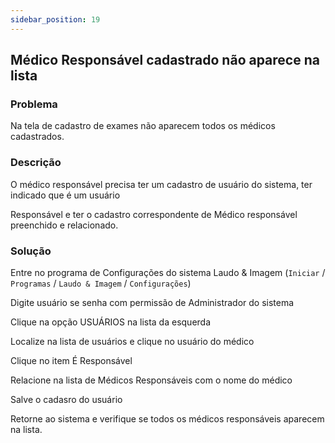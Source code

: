 ```yaml
---
sidebar_position: 19
---
```


## Médico Responsável cadastrado não aparece na lista
### Problema

Na tela de cadastro de exames não aparecem todos os médicos cadastrados.

### Descrição

O médico responsável precisa ter um cadastro de usuário do sistema, ter indicado que é um usuário

Responsável e ter o cadastro correspondente de Médico responsável preenchido e relacionado.

### Solução

Entre no programa de Configurações do sistema Laudo & Imagem (`Iniciar` / `Programas` / `Laudo & Imagem` / `Configurações`)

Digite usuário se senha com permissão de Administrador do sistema

Clique na opção USUÁRIOS na lista da esquerda

Localize na lista de usuários e clique no usuário do médico

Clique no item É Responsável

Relacione na lista de Médicos Responsáveis com o nome do médico

Salve o cadasro do usuário

Retorne ao sistema e verifique se todos os médicos responsáveis aparecem na lista.